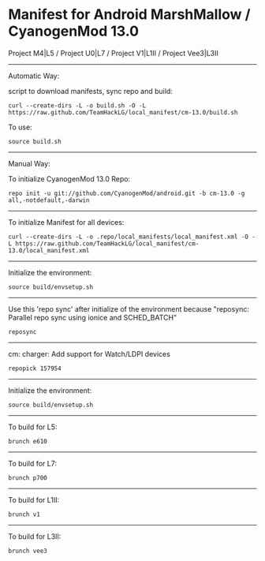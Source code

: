 Manifest for Android MarshMallow / CyanogenMod 13.0
====================================
Project M4|L5 / Project U0|L7 / Project V1|L1II / Project Vee3|L3II

---

Automatic Way:

script to download manifests, sync repo and build:

    curl --create-dirs -L -o build.sh -O -L https://raw.github.com/TeamHackLG/local_manifest/cm-13.0/build.sh

To use:

    source build.sh

---

Manual Way:

To initialize CyanogenMod 13.0 Repo:

    repo init -u git://github.com/CyanogenMod/android.git -b cm-13.0 -g all,-notdefault,-darwin

---

To initialize Manifest for all devices:

    curl --create-dirs -L -o .repo/local_manifests/local_manifest.xml -O -L https://raw.github.com/TeamHackLG/local_manifest/cm-13.0/local_manifest.xml

---

Initialize the environment:

    source build/envsetup.sh

---

Use this 'repo sync' after initialize of the environment because "reposync: Parallel repo sync using ionice and SCHED_BATCH"

    reposync

---

cm: charger: Add support for Watch/LDPI devices

    repopick 157954

---

Initialize the environment:

    source build/envsetup.sh

---

To build for L5:

    brunch e610

---

To build for L7:

    brunch p700

---

To build for L1II:

    brunch v1

---

To build for L3II:

    brunch vee3
